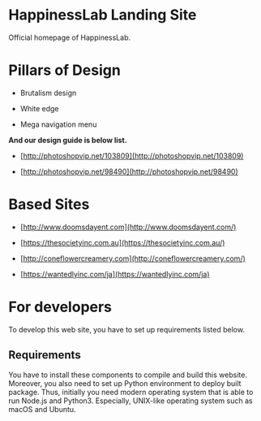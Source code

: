# HappinessLab Landing Site

Official homepage of HappinessLab.

# Pillars of Design

- Brutalism design

- White edge

- Mega navigation menu

**And our design guide is below list.**

- [http://photoshopvip.net/103809](http://photoshopvip.net/103809)

- [http://photoshopvip.net/98490](http://photoshopvip.net/98490)

# Based Sites

- [http://www.doomsdayent.com](http://www.doomsdayent.com/)

- [https://thesocietyinc.com.au](https://thesocietyinc.com.au/)

- [http://coneflowercreamery.com](http://coneflowercreamery.com/)

- [https://wantedlyinc.com/ja](https://wantedlyinc.com/ja)


# For developers

To develop this web site, you have to set up requirements listed below.

## Requirements

You have to install these components to compile and build this website.
Moreover, you also need to set up Python environment to deploy built package.
Thus, initially you need modern operating system that is able to run Node.js and Python3.
Especially, UNIX-like operating system such as macOS and Ubuntu.
